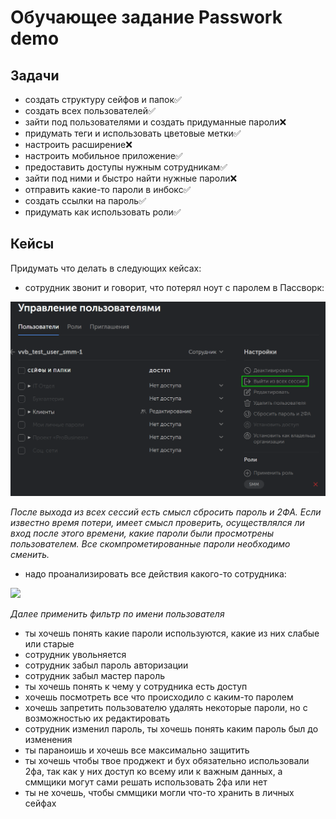 # Обучающее задание Passwork demo

## Задачи

- создать структуру сейфов и папок✅
- создать всех пользователей✅
- зайти под пользователями и создать придуманные пароли❌
- придумать теги и использовать цветовые метки✅
- настроить расширение❌
- настроить мобильное приложение✅
- предоставить доступы нужным сотрудникам✅
- зайти под ними и быстро найти нужные пароли❌
- отправить какие-то пароли в инбокс✅
- создать ссылки на пароль✅
- придумать как использовать роли✅

## Кейсы

Придумать что делать в следующих кейсах:

- сотрудник звонит и говорит, что потерял ноут с паролем в Пассворк:

![Выйти из всех сессий][Terminate_sessions]

*После выхода из всех сессий есть смысл сбросить пароль и 2ФА. Если известно время потери, имеет смысл проверить, осуществлялся ли вход после этого времени, какие пароли были просмотрены пользователем. Все скомпрометированные пароли необходимо сменить.*

- надо проанализировать все действия какого-то сотрудника:

![][Actions_log]

*Далее применить фильтр по имени пользователя*

- ты хочешь понять какие пароли используются, какие из них слабые или старые
- сотрудник увольняется
- сотрудник забыл пароль авторизации
- сотрудник забыл мастер пароль
- ты хочешь понять к чему у сотрудника есть доступ
- хочешь посмотреть все что происходило с каким-то паролем
- хочешь запретить пользователю удалять некоторые пароли, но с возможностью их редактировать
- сотрудник изменил пароль, ты хочешь понять каким пароль был до изменения
- ты параноишь и хочешь все максимально защитить
- ты хочешь чтобы твое проджект и бух обязательно использовали 2фа, так как у них доступ ко всему или к важным данных, а сммщики могут сами решать использовать 2фа или нет
- ты не хочешь, чтобы сммщики могли что-то хранить в личных сейфах


[Terminate_sessions]: https://raw.githubusercontent.com/Iverlein/IvDocs/main/Tasks/Passwork%20Demo%20Task%20SMM/Pictures/Screenshot_25-04-2023_(18h-05m-10s).png "Выход из сессий"
[Actions_log]: https://raw.githubusercontent.com/Iverlein/IvDocs/main/Tasks/Passwork%20Demo%20Task%20SMM/Pictures/Screenshot_25-04-2023_(18h-15m-54s).png
